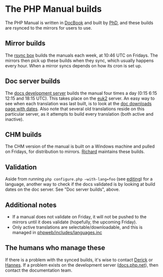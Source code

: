 # The PHP Manual builds

The PHP Manual is written in [DocBook][docbook] and built by [PhD][phd], and
these builds are rsynced to the mirrors for users to use.

## Mirror builds
The [rsync box][rsync.php.net] builds the manuals each week, at 10:46 UTC on Fridays.
The mirrors then pick up these builds when they sync, which usually happens every hour.
When a mirror syncs depends on how its cron is set up.

## Doc server builds
The [docs development server][docs.php.net] builds the manual four times a day
(0:15 6:15 12:15 and 18:15 UTC). This takes place on the [euk2][euk2] server.
An easy way to see when each translation was last built, is to look at the
[doc downloads page with dates][download-docs]. Also note that several old
translations reside on this particular server, as it attempts to build every
translation (both active and inactive).

## CHM builds
The CHM version of the manual is built on a Windows machine and pulled on Fridays,
for distribution to mirrors. [Richard][rquadling] maintains these builds.

## Validation
Aside from running `php configure.php –with-lang=foo` (see [editing](editing.md))
for a language, another way to check if the docs validated is by looking at build
dates on the doc server. See "Doc server builds", above.

## Additional notes
- If a manual does not validate on Friday, it will not be pushed to the mirrors
  until it does validate (hopefully, the upcoming Friday).
- Only active translations are selectable/downloadable, and this is managed in
  [phpweb/includes/languages.inc][languages.inc]

## The humans who manage these
If there is a problem with the synced builds, it's wise to contact
[Derick][derick] or [Hannes][bjori].
If a problem exists on the development server ([docs.php.net][docs.php.net]),
then contact the documentation team.

[docbook]: http://www.docbook.org/
[phd]: http://doc.php.net/phd.php
[rsync.php.net]: https://wiki.php.net/systems/sc1
[docs.php.net]: http://docs.php.net
[euk2]: https://wiki.php.net/systems/euk2
[download-docs]: http://docs.php.net/download-docs.php?sizes=1
[fetch-chms]: http://svn.php.net/viewvc/phpdoc/doc-base/trunk/scripts/fetch-chms.php?view=markup
[languages.inc]: http://git.php.net/?p=web/php.git;a=blob;f=include/languages.inc
[rquadling]: http://people.php.net/rquadling
[derick]: http://people.php.net/derick
[bjori]: http://people.php.net/bjori
